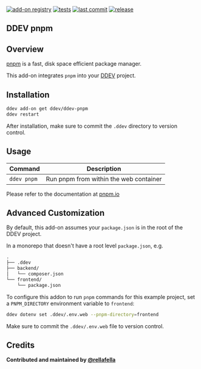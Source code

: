 [![add-on registry](https://img.shields.io/badge/DDEV-Add--on_Registry-blue)](https://addons.ddev.com)
[![tests](https://github.com/ddev/ddev-pnpm/actions/workflows/tests.yml/badge.svg)](https://github.com/ddev/ddev-pnpm/actions/workflows/tests.yml) 
[![last commit](https://img.shields.io/github/last-commit/ddev/ddev-pnpm)](https://github.com/ddev/ddev-pnpm/commits)
[![release](https://img.shields.io/github/v/release/ddev/ddev-pnpm)](https://github.com/ddev/ddev-pnpm/releases/latest)

## DDEV pnpm

## Overview

[pnpm](https://pnpm.io/) is a fast, disk space efficient package manager.

This add-on integrates `pnpm` into your [DDEV](https://ddev.com/) project.

## Installation

```bash
ddev add-on get ddev/ddev-pnpm
ddev restart
```

After installation, make sure to commit the `.ddev` directory to version control.

## Usage

| Command | Description |
| ------- | ----------- |
| `ddev pnpm` | Run pnpm from within the web container |

Please refer to the documentation at [pnpm.io](https://pnpm.io)

## Advanced Customization

By default, this add-on assumes your `package.json` is in the root of the DDEV project.

In a monorepo that doesn't have a root level `package.json`, e.g.

```md
.
├── .ddev
├── backend/
│   └── composer.json
└── frontend/
    └── package.json
```

To configure this addon to run `pnpm` commands for this example project, set a `PNPM_DIRECTORY` environment variable to `frontend`:

```bash
ddev dotenv set .ddev/.env.web --pnpm-directory=frontend
```

Make sure to commit the `.ddev/.env.web` file to version control.

## Credits

**Contributed and maintained by [@rellafella](https://github.com/rellafella)**
